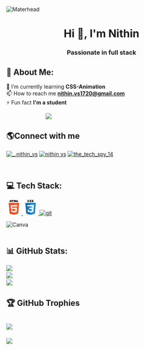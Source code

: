 ![Materhead](https://mir-s3-cdn-cf.behance.net/project_modules/max_1200/54b6c068097599.5b50bca476b9b.gif)



<h1 align="center">Hi 👋, I'm Nithin</h1>

<h3 align="center"> Passionate in full stack</h3>



## 💫 About Me:

🌱 I’m currently learning    **CSS-Animation** <br>
📫 How to reach me **nithin.vs1720@gmail.com** <br>
⚡ Fun fact      **I'm a student** <br>

<img align="right" width="400" src="https://camo.githubusercontent.com/e20822b4282c07ffd010cd05f855a6561d3b62358ca9e607e4901288dd748fcb/68747470733a2f2f63646e2e6472696262626c652e636f6d2f75736572732f323133313939332f73637265656e73686f74732f343934383733362f74686f75676874776f726b732d6769665f6472696262626c652e676966"><br>

## 🌎Connect with me

<p align="left">
<a href="https://instagram.com/_.nithin_vs" target="blank"><img align="center" src="https://raw.githubusercontent.com/rahuldkjain/github-profile-readme-generator/master/src/images/icons/Social/instagram.svg" alt="_.nithin_vs" height="30" width="40" /></a>
<a href="https://www.linkedin.com/in/nithin-vs-443b6a248" target="blank"><img align="center" src="https://raw.githubusercontent.com/rahuldkjain/github-profile-readme-generator/master/src/images/icons/Social/linked-in-alt.svg" alt="nithin vs" height="30" width="40" /></a>
<a href="https://twitter.com/the_tech_spy_14" target="blank"><img align="center" src="https://raw.githubusercontent.com/rahuldkjain/github-profile-readme-generator/master/src/images/icons/Social/twitter.svg" alt="the_tech_spy_14" height="30" width="40" /></a>
</p><br>


## 💻 Tech Stack:

<p align="left">   
<a href="https://www.w3.org/html/" target="_blank" rel="noreferrer"> <img src="https://raw.githubusercontent.com/devicons/devicon/master/icons/html5/html5-original-wordmark.svg" alt="html5" width="40" height="40"/> </a> 
<a href="https://www.w3schools.com/css/" target="_blank" rel="noreferrer"> <img src="https://raw.githubusercontent.com/devicons/devicon/master/icons/css3/css3-original-wordmark.svg" alt="css3" width="40" height="40"/> </a>
<a href="https://git-scm.com/" target="_blank" rel="noreferrer"> <img src="https://www.vectorlogo.zone/logos/git-scm/git-scm-icon.svg" alt="git" width="40" height="40"/> </a></p> 

![Canva](https://img.shields.io/badge/Canva-%2300C4CC.svg?style=for-the-badge&logo=Canva&logoColor=white)<br><br>



## 📊 GitHub Stats:

![](https://github-readme-stats.vercel.app/api?username=Nithin-vs&theme=onedark&hide_border=false&include_all_commits=false&count_private=false)<br/>![](https://github-readme-streak-stats.herokuapp.com/?user=Nithin-vs&theme=onedark&hide_border=false)<br/>![](https://github-readme-stats.vercel.app/api/top-langs/?username=Nithin-vs&theme=onedark&hide_border=false&include_all_commits=false&count_private=false&layout=compact)

## 🏆 GitHub Trophies

![](https://github-profile-trophy.vercel.app/?username=Nithin-vs&theme=radical&no-frame=false&no-bg=false&margin-w=4)
---

[![](https://visitcount.itsvg.in/api?id=Nithin-vs&icon=8&color=0)](https://visitcount.itsvg.in)
